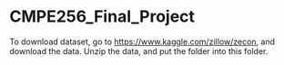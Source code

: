 # CMPE256_Final_Project

To download dataset, go to https://www.kaggle.com/zillow/zecon, and download the data. Unzip the data, and put the folder into this folder.
